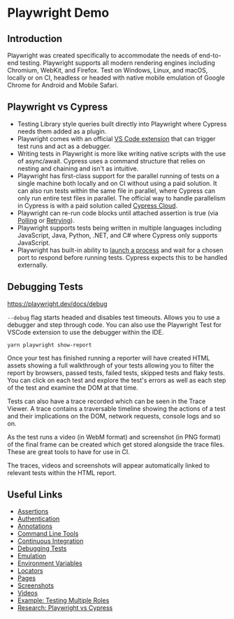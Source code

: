 # Playwright Demo

## Introduction

Playwright was created specifically to accommodate the needs of end-to-end testing. Playwright supports all modern rendering engines including Chromium, WebKit, and Firefox. Test on Windows, Linux, and macOS, locally or on CI, headless or headed with native mobile emulation of Google Chrome for Android and Mobile Safari.

## Playwright vs Cypress

- Testing Library style queries built directly into Playwright where Cypress needs them added as a plugin.
- Playwright comes with an official [VS Code extension](https://marketplace.visualstudio.com/items?itemName=ms-playwright.playwright) that can trigger test runs and act as a debugger.
- Writing tests in Playwright is more like writing native scripts with the use of async/await. Cypress uses a command structure that relies on nesting and chaining and isn't as intuitive.
- Playwright has first-class support for the parallel running of tests on a single machine both locally and on CI without using a paid solution. It can also run tests within the same file in parallel, where Cypress can only run entire test files in parallel. The official way to handle parallelism in Cypress is with a paid solution called [Cypress Cloud](https://cypress.io/cloud).
- Playwright can re-run code blocks until attached assertion is true (via [Polling](https://playwright.dev/docs/test-assertions#polling) or [Retrying](https://playwright.dev/docs/test-assertions#retrying)).
- Playwright supports tests being written in multiple languages including JavaScript, Java, Python, .NET, and C# where Cypress only supports JavaScript.
- Playwright has built-in ability to [launch a process](https://playwright.dev/docs/test-advanced#launching-a-development-web-server-during-the-tests) and wait for a chosen port to respond before running tests. Cypress expects this to be handled externally.

## Debugging Tests

https://playwright.dev/docs/debug

`--debug` flag starts headed and disables test timeouts.
Allows you to use a debugger and step through code.
You can also use the Playwright Test for VSCode extension to use the debugger within the IDE.

```shell
yarn playwright show-report
```

Once your test has finished running a reporter will have created HTML assets showing a full walkthrough of your tests allowing you to filter the report by browsers, passed tests, failed tests, skipped tests and flaky tests. You can click on each test and explore the test's errors as well as each step of the test and examine the DOM at that time.

Tests can also have a trace recorded which can be seen in the Trace Viewer. A trace contains a traversable timeline showing the actions of a test and their implications on the DOM, network requests, console logs and so on.

As the test runs a video (in WebM format) and screenshot (in PNG format) of the final frame can be created which get stored alongside the trace files. These are great tools to have for use in CI.

The traces, videos and screenshots will appear automatically linked to relevant tests within the HTML report.

## Useful Links

- [Assertions](https://playwright.dev/docs/test-assertions)
- [Authentication](https://playwright.dev/docs/auth)
- [Annotations](https://playwright.dev/docs/test-annotations)
- [Command Line Tools](https://playwright.dev/docs/cli)
- [Continuous Integration](https://playwright.dev/docs/ci)
- [Debugging Tests](https://playwright.dev/docs/debug)
- [Emulation](https://playwright.dev/docs/emulation)
- [Environment Variables](https://playwright.dev/docs/test-parameterize#passing-environment-variables)
- [Locators](https://playwright.dev/docs/locators)
- [Pages](https://playwright.dev/docs/pages)
- [Screenshots](https://playwright.dev/docs/screenshots)
- [Videos](https://playwright.dev/docs/videos)
- [Example: Testing Multiple Roles](https://playwright.dev/docs/auth#testing-multiple-roles-together)
- [Research: Playwright vs Cypress](https://www.browserstack.com/guide/playwright-vs-cypress)
